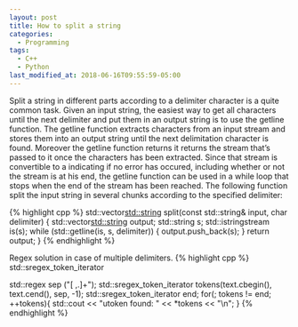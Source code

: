```yaml
---
layout: post
title: How to split a string
categories:
  - Programming
tags:
  - C++
  - Python
last_modified_at: 2018-06-16T09:55:59-05:00
---
```


Split a string in different parts according to a delimiter character is a quite common task. Given an input string, the easiest way to get all characters until the next delimiter and put them in an output string is to use the getline function. The getline function extracts characters from an input stream and stores them into an output string until the next delimitation character is found. Moreover the getline function returns it returns the stream that’s passed to it once the characters has been extracted. Since that stream is convertible to a indicating if no error has occured, including whether or not the stream is at his end, the getline function can be used in a while loop that stops when the end of the stream has been reached. The following function split the input string in several chunks according to the specified delimiter: 

{% highlight cpp %} 
std::vector<std::string> split(const std::string& input, char delimiter)
{
   std::vector<std::string> output;
   std::string s;
   std::istringstream is(s);
   while (std::getline(is, s, delimiter))
   {
      output.push_back(s);
   }
   return output;
}
{% endhighlight %}

Regex solution in case of multiple delimiters.
{% highlight cpp %} 
std::sregex_token_iterator 

std::regex sep ("[ ,.]+");
std::sregex_token_iterator tokens(text.cbegin(), text.cend(), sep, -1);
std::sregex_token_iterator end;
for(; tokens != end; ++tokens){
      std::cout << "utoken found: " << *tokens << "\n";
}
{% endhighlight %}
